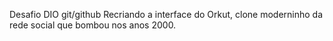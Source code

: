 Desafio DIO git/github
Recriando a interface do Orkut, clone moderninho da rede social que bombou nos anos 2000.
